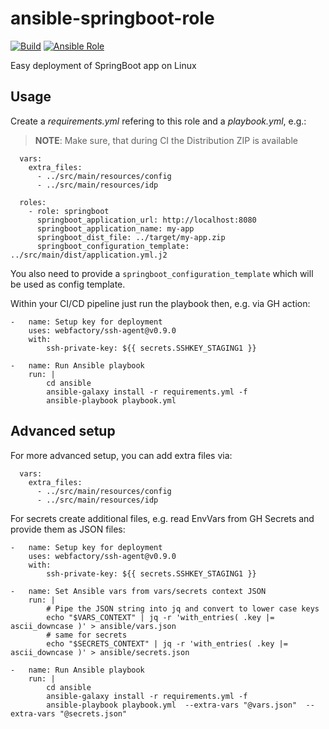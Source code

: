# ansible-springboot-role
[![Build](https://github.com/CloudTooling/ansible-role-springboot/actions/workflows/workflow.yml/badge.svg)](https://github.com/CloudTooling/ansible-role-springboot/actions/workflows/workflow.yml)
[![Ansible Role](https://img.shields.io/ansible/role/d/cloudtooling/springboot)](https://galaxy.ansible.com/ui/standalone/roles/cloudtooling/springboot/)

Easy deployment of SpringBoot app on Linux

## Usage

Create a *requirements.yml* refering to this role and a *playbook.yml*, e.g.:
>**NOTE**: Make sure, that during CI the Distribution ZIP is available
```
  vars:
    extra_files:
      - ../src/main/resources/config
      - ../src/main/resources/idp

  roles:
    - role: springboot
      springboot_application_url: http://localhost:8080
      springboot_application_name: my-app
      springboot_dist_file: ../target/my-app.zip
      springboot_configuration_template: ../src/main/dist/application.yml.j2
```
You also need to provide a `springboot_configuration_template` which will be used as config template.

Within your CI/CD pipeline just run the playbook then, e.g. via GH action: 
```
-   name: Setup key for deployment
    uses: webfactory/ssh-agent@v0.9.0
    with:
        ssh-private-key: ${{ secrets.SSHKEY_STAGING1 }}

-   name: Run Ansible playbook
    run: |
        cd ansible
        ansible-galaxy install -r requirements.yml -f
        ansible-playbook playbook.yml
```

## Advanced setup

For more advanced setup, you can add extra files via:
```
  vars:
    extra_files:
      - ../src/main/resources/config
      - ../src/main/resources/idp
```
For secrets create additional files, e.g. read EnvVars from GH Secrets and provide them as JSON files:
```
-   name: Setup key for deployment
    uses: webfactory/ssh-agent@v0.9.0
    with:
        ssh-private-key: ${{ secrets.SSHKEY_STAGING1 }}

-   name: Set Ansible vars from vars/secrets context JSON
    run: |
        # Pipe the JSON string into jq and convert to lower case keys
        echo "$VARS_CONTEXT" | jq -r 'with_entries( .key |= ascii_downcase )' > ansible/vars.json
        # same for secrets
        echo "$SECRETS_CONTEXT" | jq -r 'with_entries( .key |= ascii_downcase )' > ansible/secrets.json

-   name: Run Ansible playbook
    run: |
        cd ansible
        ansible-galaxy install -r requirements.yml -f
        ansible-playbook playbook.yml  --extra-vars "@vars.json"  --extra-vars "@secrets.json"
```
